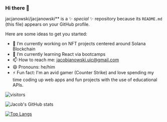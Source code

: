 ### Hi there 👋

jacjanowski/jacjanowski** is a ✨ _special_ ✨ repository because its `README.md` (this file) appears on your GitHub profile.

Here are some ideas to get you started:

- 🔭 I’m currently working on NFT projects centered around Solana Blockchain
- 🌱 I’m currently learning React via bootcamps
- 📫 How to reach me: [jacobjanowski.uic@gmail.com](jacobjanowski.uic@gmail.com)
- 😄 Pronouns: he/him
- ⚡ Fun fact: I'm an avid gamer (Counter Strike) and love spending my time coding up web apps and fun projects with the use of educational APIs.


![visitors](https://page-views.glitch.me/badge?page_id=jacjanowski.visitor-badge)

![Jacob's GitHub stats](https://github-readme-stats.vercel.app/api?username=jacjanowski&show_icons=true&theme=radical)

[![Top Langs](https://github-readme-stats.vercel.app/api/top-langs/?username=jacjanowski)](https://github.com/jacjanowski/github-readme-stats)


